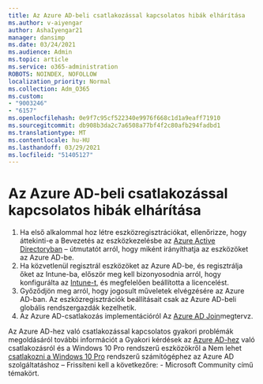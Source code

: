 ```yaml
---
title: Az Azure AD-beli csatlakozással kapcsolatos hibák elhárítása
ms.author: v-aiyengar
author: AshaIyengar21
manager: dansimp
ms.date: 03/24/2021
ms.audience: Admin
ms.topic: article
ms.service: o365-administration
ROBOTS: NOINDEX, NOFOLLOW
localization_priority: Normal
ms.collection: Adm_O365
ms.custom:
- "9003246"
- "6157"
ms.openlocfilehash: 0e9f7c95cf522340e9976f668c1d1a9eaff71910
ms.sourcegitcommit: db908b3da2c7a6508a77bf4f2c80afb294fadbd1
ms.translationtype: MT
ms.contentlocale: hu-HU
ms.lasthandoff: 03/29/2021
ms.locfileid: "51405127"
---
```

# <a name="troubleshoot-azure-ad-join-issues"></a>Az Azure AD-beli csatlakozással kapcsolatos hibák elhárítása

1. Ha első alkalommal hoz létre eszközregisztrációkat, ellenőrizze, hogy áttekinti-e a Bevezetés az eszközkezelésbe az [Azure Active Directoryban](https://docs.microsoft.com/azure/active-directory/devices/overview) – útmutatót arról, hogy miként irányíthatja az eszközöket az Azure AD-be. 
1. Ha közvetlenül regisztrál eszközöket az Azure AD-be, és regisztrálja őket az Intune-ba, [](https://docs.microsoft.com/mem/intune/fundamentals/licenses-assign) először meg kell bizonyosodnia arról, hogy konfigurálta az [Intune-t,](https://docs.microsoft.com/mem/intune/enrollment/device-enrollment) és megfelelően beállította a licencelést.
1. Győződjön meg arról, hogy jogosult műveletek elvégzésére az Azure AD-ban. Az eszközregisztrációk beállításait csak az Azure AD-beli globális rendszergazdák kezelhetik.
1. Az Azure AD-csatlakozás implementációról Az [Azure AD Join](https://docs.microsoft.com/azure/active-directory/devices/azureadjoin-plan)megtervz.

Az Azure AD-hez való csatlakozással kapcsolatos gyakori problémák megoldásáról további információt a Gyakori kérdések az [Azure AD-hez](https://docs.microsoft.com/azure/active-directory/devices/faq#azure-ad-join-faq) való csatlakozásról és a Windows 10 Pro rendszerű eszközökről a Nem lehet [csatlakozni a Windows 10 Pro](https://answers.microsoft.com/en-us/msoffice/forum/msoffice_install-mso_win10-mso_365hp/unable-to-join-windows-10-pro-machine-to-azure-ad/abb1ca7d-b317-45ec-a628-e1c10eae2900) rendszerű számítógéphez az Azure AD szolgáltatáshoz – Frissíteni kell a következőre: - Microsoft Community című témakört.
